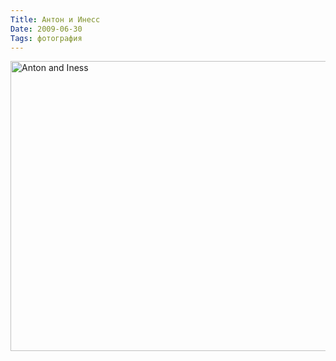 ```yaml
---
Title: Антон и Инесс
Date: 2009-06-30
Tags: фотография
---
```


<div class="text"><p><a href="http://www.flickr.com/photos/alexeypegov/3675949632/" title="Anton and Iness by a-pegov, on Flickr"><img src="http://farm4.static.flickr.com/3652/3675949632_5e6afb9a78_o.jpg" width="700" height="464" alt="Anton and Iness" /></a></p></div>